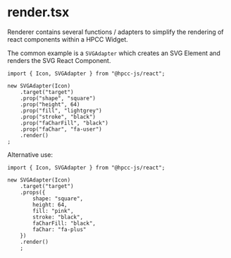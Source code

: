 # render.tsx

Renderer contains several functions / adapters to simplify the rendering of react components within a HPCC Widget.

The common example is a `SVGAdapter` which creates an SVG Element and renders the SVG React Component.

```sample-code
import { Icon, SVGAdapter } from "@hpcc-js/react";

new SVGAdapter(Icon)
    .target("target")
    .prop("shape", "square")
    .prop("height", 64)
    .prop("fill", "lightgrey")
    .prop("stroke", "black")
    .prop("faCharFill", "black")
    .prop("faChar", "fa-user")
    .render()
;
```

Alternative use:

```sample-code
import { Icon, SVGAdapter } from "@hpcc-js/react";

new SVGAdapter(Icon)
    .target("target")
    .props({
        shape: "square",
        height: 64,
        fill: "pink",
        stroke: "black",
        faCharFill: "black",
        faChar: "fa-plus"
    })
    .render()
    ;
```
